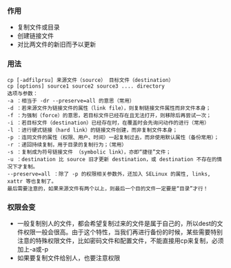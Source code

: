 ### 作用
- 复制文件或目录
- 创建链接文件
- 对比两文件的新旧而予以更新

### 用法
```shell
cp [-adfilprsu] 来源文件（source） 目标文件（destination）
cp [options] source1 source2 source3 .... directory
选项与参数：
-a ：相当于 -dr --preserve=all 的意思（常用）
-d ：若来源文件为链接文件的属性（link file），则复制链接文件属性而非文件本身；
-f ：为强制（force）的意思，若目标文件已经存在且无法打开，则移除后再尝试一次；
-i ：若目标文件（destination）已经存在时，在覆盖时会先询问动作的进行（常用）
-l ：进行硬式链接（hard link）的链接文件创建，而非复制文件本身；
-p ：连同文件的属性（权限、用户、时间）一起复制过去，而非使用默认属性（备份常用）；
-r ：递回持续复制，用于目录的复制行为；（常用）
-s ：复制成为符号链接文件 （symbolic link），亦即“捷径”文件；
-u ：destination 比 source 旧才更新 destination，或 destination 不存在的情况下才复制。
--preserve=all ：除了 -p 的权限相关参数外，还加入 SELinux 的属性, links, xattr 等也复制了。
最后需要注意的，如果来源文件有两个以上，则最后一个目的文件一定要是“目录”才行！
```

### 权限会变
- 一般复制别人的文件，都会希望复制过来的文件是属于自己的，所以dest的文件权限一般会很高。由于这个特性，当我们再进行备份的时候，某些需要特别注意的特殊权限文件，比如密码文件和配置文件，不能直接用cp来复制，必须加上-a或-p
- 如果要复制文件给别人，也要注意权限
